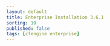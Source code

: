 ---layout: defaulttitle: Enterprise Installation 3.6.1sorting: 10published: falsetags: [cfengine enterprise]---<!-- InstallationGeneral tidy up of what is already thereRefine the general instructionsImprove the use case based pagesEnsure proper cross linking on each page to “see also” and “next steps” content-->